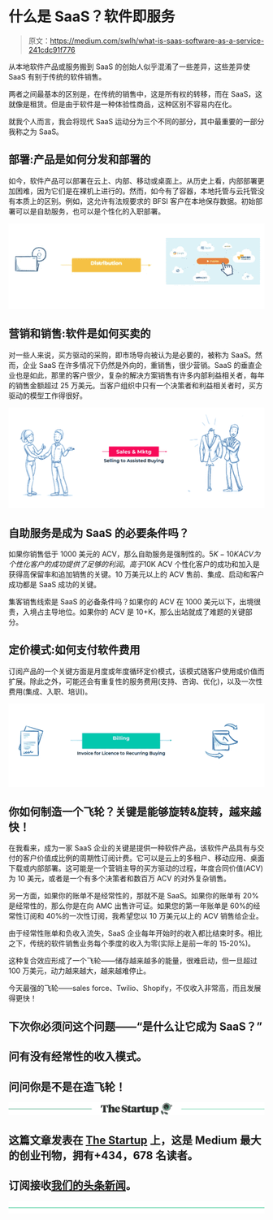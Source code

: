 # 什么是 SaaS？软件即服务

> 原文：<https://medium.com/swlh/what-is-saas-software-as-a-service-241cdc91f776>

从本地软件产品或服务搬到 SaaS 的创始人似乎混淆了一些差异，这些差异使 SaaS 有别于传统的软件销售。

两者之间最基本的区别是，在传统的销售中，这是所有权的转移，而在 SaaS，这就像是租赁。但是由于软件是一种体验性商品，这种区别不容易内在化。

就我个人而言，我会将现代 SaaS 运动分为三个不同的部分，其中最重要的一部分我称之为 SaaS。

## 部署:产品是如何分发和部署的

如今，软件产品可以部署在云上、内部、移动或桌面上。从历史上看，内部部署更加困难，因为它们是在裸机上进行的。然而，如今有了容器，本地托管与云托管没有本质上的区别。例如，这允许有法规要求的 BFSI 客户在本地保存数据。初始部署可以是自助服务，也可以是个性化的入职部署。

![](img/be52fa11a563d4c64a7671932d3d52d2.png)

## 营销和销售:软件是如何买卖的

对一些人来说，买方驱动的采购，即市场导向被认为是必要的，被称为 SaaS。然而，企业 SaaS 在许多情况下仍然是外向的，重销售，很少营销。SaaS 的垂直企业也是如此，那里的客户很少，复杂的解决方案销售有许多内部利益相关者，每年的销售金额超过 25 万美元。当客户组织中只有一个决策者和利益相关者时，买方驱动的模型工作得很好。

![](img/7b0a764ec97cc7b48ee5ee1fe0df7500.png)

## 自助服务是成为 SaaS 的必要条件吗？

如果你销售低于 1000 美元的 ACV，那么自助服务是强制性的。$5K-10K ACV 为个性化客户的成功提供了足够的利润。高于$10K ACV 个性化客户的成功和加入是获得高保留率和追加销售的关键。10 万美元以上的 ACV 售前、集成、启动和客户成功都是 SaaS 成功的关键。

集客销售线索是 SaaS 的必备条件吗？如果你的 ACV 在 1000 美元以下，出境很贵，入境占主导地位。如果你的 ACV 是 10+K，那么出站就成了难题的关键部分。

## 定价模式:如何支付软件费用

订阅产品的一个关键方面是月度或年度循环定价模式，该模式随客户使用或价值而扩展。除此之外，可能还会有重复性的服务费用(支持、咨询、优化)，以及一次性费用(集成、入职、培训)。

![](img/86091d9e3c582985277d62bca36a3c2d.png)

## 你如何制造一个飞轮？关键是能够旋转&旋转，越来越快！

在我看来，成为一家 SaaS 企业的关键是提供一种软件产品，该软件产品具有与交付的客户价值成比例的周期性订阅计费。它可以是云上的多租户、移动应用、桌面下载或内部部署。这可能是一个营销主导的买方驱动的过程，年度合同价值(ACV)为 10 美元，或者是一个有多个决策者和数百万 ACV 的对外复杂销售。

另一方面，如果你的账单不是经常性的，那就不是 SaaS。如果你的账单有 20%是经常性的，那么你是在向 AMC 出售许可证。如果您的第一年账单是 60%的经常性订阅和 40%的一次性订阅，我希望您以 10 万美元以上的 ACV 销售给企业。

由于经常性账单和负收入流失，SaaS 企业每年开始时的收入都比结束时多。相比之下，传统的软件销售业务每个季度的收入为零(实际上是前一年的 15-20%)。

这种复合效应形成了一个飞轮——储存越来越多的能量，很难启动，但一旦超过 100 万美元，动力越来越大，越来越难停止。

今天最强的飞轮——sales force、Twilio、Shopify，不仅收入非常高，而且发展得更快！

## 下次你必须问这个问题——“是什么让它成为 SaaS？”

## 问有没有经常性的收入模式。

## 问问你是不是在造飞轮！

[![](img/308a8d84fb9b2fab43d66c117fcc4bb4.png)](https://medium.com/swlh)

## 这篇文章发表在 [The Startup](https://medium.com/swlh) 上，这是 Medium 最大的创业刊物，拥有+434，678 名读者。

## 订阅接收[我们的头条新闻](https://growthsupply.com/the-startup-newsletter/)。

[![](img/b0164736ea17a63403e660de5dedf91a.png)](https://medium.com/swlh)